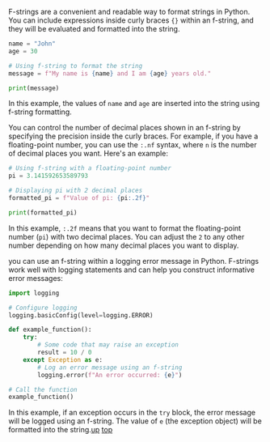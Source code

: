 F-strings are a convenient and readable way to format strings in Python. You can include expressions inside curly braces `{}` within an f-string, and they will be evaluated and formatted into the string.

```python
name = "John"
age = 30

# Using f-string to format the string
message = f"My name is {name} and I am {age} years old."

print(message)

```

In this example, the values of `name` and `age` are inserted into the string using f-string formatting.

You can control the number of decimal places shown in an f-string by specifying the precision inside the curly braces. For example, if you have a floating-point number, you can use the `:.nf` syntax, where `n` is the number of decimal places you want. Here's an example:

```python
# Using f-string with a floating-point number
pi = 3.141592653589793

# Displaying pi with 2 decimal places
formatted_pi = f"Value of pi: {pi:.2f}"

print(formatted_pi)
```

In this example, `:.2f` means that you want to format the floating-point number (`pi`) with two decimal places. You can adjust the `2` to any other number depending on how many decimal places you want to display.

you can use an f-string within a logging error message in Python. F-strings work well with logging statements and can help you construct informative error messages:

```python
import logging

# Configure logging
logging.basicConfig(level=logging.ERROR)

def example_function():
    try:
        # Some code that may raise an exception
        result = 10 / 0
    except Exception as e:
        # Log an error message using an f-string
        logging.error(f"An error occurred: {e}")

# Call the function
example_function()

```

In this example, if an exception occurs in the `try` block, the error message will be logged using an f-string. The value of `e` (the exception object) will be formatted into the string.[up](README.md)
[top](../README.md)

